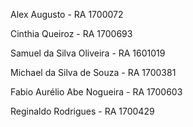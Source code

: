 Alex Augusto - RA 1700072

Cinthia Queiroz - RA 1700693

Samuel da Silva Oliveira - RA 1601019

Michael da Silva de Souza - RA 1700381

Fabio Aurélio Abe Nogueira - RA 1700603

Reginaldo Rodrigues - RA 1700429
